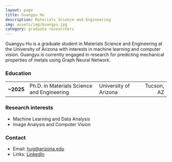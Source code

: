 ```yaml
---
layout: page
title: Guangyu Hu
description: Materials Science and Engineering
img: assets/img/Guangyu.jpg
category: graduate researchers
---
```


Guangyu Hu is a graduate student in Materials Science and Engineering at the University of Arizona with interests in machine learning and computer vision. Guangyu is currently engaged in research for predicting mechanical properties of metals using Graph Neural Network.

### Education

<div class="table-responsive">
    <table class="table table-sm table-borderless">
        <tr>
            <th scope="row">~2025</th>
            <td>Ph.D. in Materials Science and Engineering</td>
            <td>University of Arizona</td>
            <td align ="right">Tucson, AZ</td>
        </tr>
    </table>
</div>

### Research interests

- Machine Learning and Data Analysis
- Image Analysis and Computer Vision

### Contact

- Email: hug@arizona.edu
- Links: [LinkedIn](https://www.linkedin.com/in/guangyu-hu-462814247/)